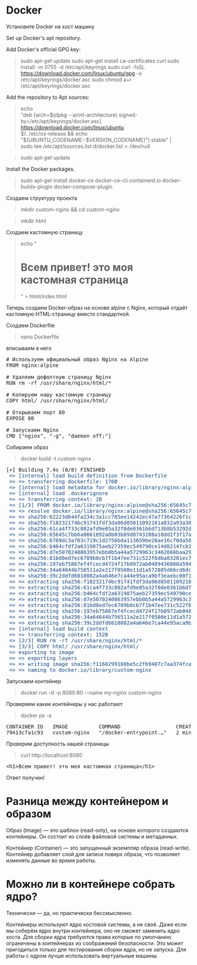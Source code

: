 # Docker

Установите Docker на хост машину

Set up Docker's apt repository.

Add Docker's official GPG key:

>sudo apt-get update
>sudo apt-get install ca-certificates curl
>sudo install -m 0755 -d /etc/apt/keyrings
>sudo curl -fsSL https://download.docker.com/linux/ubuntu/gpg -o /etc/apt/keyrings/docker.asc
>sudo chmod a+r /etc/apt/keyrings/docker.asc

Add the repository to Apt sources:

>echo \
  "deb [arch=$(dpkg --print-architecture) signed-by=/etc/apt/keyrings/docker.asc] https://download.docker.com/linux/ubuntu \
  $(. /etc/os-release && echo "${UBUNTU_CODENAME:-$VERSION_CODENAME}") stable" | \
  sudo tee /etc/apt/sources.list.d/docker.list > /dev/null

>sudo apt-get update

Install the Docker packages.

>sudo apt-get install docker-ce docker-ce-cli containerd.io docker-buildx-plugin docker-compose-plugin

Создаем структуру проекта

>mkdir custom-nginx && cd custom-nginx

>mkdir html

Создаем кастомную страницу

>echo "<h1>Всем привет! это моя кастомная страница</h1>" > html/index.html

Теперь создаем Docker-образ на основе alpine с Nginx, который отдаёт кастомную HTML-страницу вместо стандартной.

Создаем Dockerfile

>nano Dockerfile

вписываем в него 

<pre># Используем официальный образ Nginx на Alpine
FROM nginx:alpine

# Удаляем дефолтную страницу Nginx
RUN rm -rf /usr/share/nginx/html/*

# Копируем нашу кастомную страницу
COPY html/ /usr/share/nginx/html/

# Открываем порт 80
EXPOSE 80

# Запускаем Nginx
CMD ["nginx", "-g", "daemon off;"]</pre>

Собираем образ

>docker build -t custom-nginx .

<pre>[+] Building 7.4s (8/8) FINISHED                                                         docker:default
<span style="color:#12488B"> =&gt; [internal] load build definition from Dockerfile                                               0.0s</span>
<span style="color:#12488B"> =&gt; =&gt; transferring dockerfile: 176B                                                               0.0s</span>
<span style="color:#12488B"> =&gt; [internal] load metadata for docker.io/library/nginx:alpine                                    2.1s</span>
<span style="color:#12488B"> =&gt; [internal] load .dockerignore                                                                  0.0s</span>
<span style="color:#12488B"> =&gt; =&gt; transferring context: 2B                                                                    0.0s</span>
<span style="color:#12488B"> =&gt; [1/3] FROM docker.io/library/nginx:alpine@sha256:65645c7bb6a0661892a8b03b89d0743208a18dd2f3f1  4.7s</span>
<span style="color:#12488B"> =&gt; =&gt; resolve docker.io/library/nginx:alpine@sha256:65645c7bb6a0661892a8b03b89d0743208a18dd2f3f1  0.7s</span>
<span style="color:#12488B"> =&gt; =&gt; sha256:62223d644fa234c3a1cc785ee14242ec47a77364226f1c811d2f669f96dc2ac8 2.50kB / 2.50kB     0.0s</span>
<span style="color:#12488B"> =&gt; =&gt; sha256:f18232174bc91741fdf3da96d85011092101a032a93a388b79e99e69c2d5c870 3.64MB / 3.64MB     1.3s</span>
<span style="color:#12488B"> =&gt; =&gt; sha256:61ca4f733c802afd9e05a32f0de0361b6d713b8b53292dc15fb093229f648674 1.79MB / 1.79MB     0.8s</span>
<span style="color:#12488B"> =&gt; =&gt; sha256:65645c7bb6a0661892a8b03b89d0743208a18dd2f3f17a54ef4b76fb8e2f2a10 10.33kB / 10.33kB   0.0s</span>
<span style="color:#12488B"> =&gt; =&gt; sha256:6769dc3a703c719c1d2756bda113659be28ae16cf0da58dd5fd823d6b9a050ea 10.79kB / 10.79kB   0.0s</span>
<span style="color:#12488B"> =&gt; =&gt; sha256:b464cfdf2a6319875aeb27359ec549790ce14d8214fcb16ef915e4530e5ed235 629B / 629B         0.6s</span>
<span style="color:#12488B"> =&gt; =&gt; sha256:d7e5070240863957ebb0b5a44a5729963c3462666baa2947d00628cb5f2d5773 955B / 955B         1.0s</span>
<span style="color:#12488B"> =&gt; =&gt; sha256:81bd8ed7ec6789b0cb7f1b47ee731c522f6dba83201ec73cd6bca1350f582948 402B / 402B         1.2s</span>
<span style="color:#12488B"> =&gt; =&gt; sha256:197eb75867ef4fcecd4724f17b0972ab0489436860a594a9445f8eaff8155053 1.21kB / 1.21kB     1.3s</span>
<span style="color:#12488B"> =&gt; =&gt; sha256:34a64644b756511a2e217f0508e11d1a572085d66cd6dc9a555a082ad49a3102 1.40kB / 1.40kB     1.5s</span>
<span style="color:#12488B"> =&gt; =&gt; sha256:39c2ddfd6010082a4a646e7ca44e95aca9bf3eaebc00f17f7ccc2954004f2a7d 15.52MB / 15.52MB   3.4s</span>
<span style="color:#12488B"> =&gt; =&gt; extracting sha256:f18232174bc91741fdf3da96d85011092101a032a93a388b79e99e69c2d5c870          0.1s</span>
<span style="color:#12488B"> =&gt; =&gt; extracting sha256:61ca4f733c802afd9e05a32f0de0361b6d713b8b53292dc15fb093229f648674          0.1s</span>
<span style="color:#12488B"> =&gt; =&gt; extracting sha256:b464cfdf2a6319875aeb27359ec549790ce14d8214fcb16ef915e4530e5ed235          0.0s</span>
<span style="color:#12488B"> =&gt; =&gt; extracting sha256:d7e5070240863957ebb0b5a44a5729963c3462666baa2947d00628cb5f2d5773          0.0s</span>
<span style="color:#12488B"> =&gt; =&gt; extracting sha256:81bd8ed7ec6789b0cb7f1b47ee731c522f6dba83201ec73cd6bca1350f582948          0.0s</span>
<span style="color:#12488B"> =&gt; =&gt; extracting sha256:197eb75867ef4fcecd4724f17b0972ab0489436860a594a9445f8eaff8155053          0.0s</span>
<span style="color:#12488B"> =&gt; =&gt; extracting sha256:34a64644b756511a2e217f0508e11d1a572085d66cd6dc9a555a082ad49a3102          0.0s</span>
<span style="color:#12488B"> =&gt; =&gt; extracting sha256:39c2ddfd6010082a4a646e7ca44e95aca9bf3eaebc00f17f7ccc2954004f2a7d          0.4s</span>
<span style="color:#12488B"> =&gt; [internal] load build context                                                                  0.0s</span>
<span style="color:#12488B"> =&gt; =&gt; transferring context: 152B                                                                  0.0s</span>
<span style="color:#12488B"> =&gt; [2/3] RUN rm -rf /usr/share/nginx/html/*                                                       0.4s</span>
<span style="color:#12488B"> =&gt; [3/3] COPY html/ /usr/share/nginx/html/                                                        0.0s</span>
<span style="color:#12488B"> =&gt; exporting to image                                                                             0.1s</span>
<span style="color:#12488B"> =&gt; =&gt; exporting layers                                                                            0.0s</span>
<span style="color:#12488B"> =&gt; =&gt; writing image sha256:f1160299108be5c2f69407c7aa374fca94c946ab0e1edf38738eb1d7018ad4b8       0.0s</span>
<span style="color:#12488B"> =&gt; =&gt; naming to docker.io/library/custom-nginx    </span></pre>

Запускаем контейнер

>docker run -d -p 8080:80 --name my-nginx custom-nginx

Проверяем какие контейнеры у нас работают

>docker ps -a

<pre>CONTAINER ID   IMAGE          COMMAND                  CREATED         STATUS         PORTS                                     NAMES
79413cfa1c93   custom-nginx   &quot;/docker-entrypoint.…&quot;   2 minutes ago   Up 2 minutes   0.0.0.0:8080-&gt;80/tcp, [::]:8080-&gt;80/tcp   my-nginx
</pre>

Проверим доступность нашей страницы

>curl http://localhost:8080

<pre>&lt;h1&gt;Всем привет! это моя кастомная страница&lt;/h1&gt;
</pre>

Ответ получен!

# Разница между контейнером и образом

Образ (Image) — это шаблон (read-only), на основе которого создаются контейнеры. Он состоит из слоёв файловой системы и метаданных.

Контейнер (Container) — это запущенный экземпляр образа (read-write). Контейнер добавляет слой для записи поверх образа, что позволяет изменять данные во время работы. 

# Можно ли в контейнере собрать ядро?

Технически — да, но практически бессмысленно.

Контейнеры используют ядро хостовой системы, а не своё. Даже если мы соберём ядро внутри контейнера, оно не сможет заменить ядро хоста.
Для сборки ядра требуются права которые по умолчанию ограничены в контейнерах из соображений безопасности.
Это может пригодиться только для тестирования сборки ядра, но не запуска.
Для работы с ядром лучше использовать виртуальные машины.

